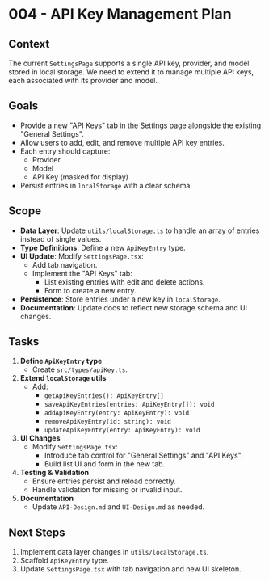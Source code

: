 # 004 - API Key Management Plan

## Context

The current `SettingsPage` supports a single API key, provider, and model stored in local storage. We need to extend it to manage multiple API keys, each associated with its provider and model.

## Goals

- Provide a new "API Keys" tab in the Settings page alongside the existing "General Settings".
- Allow users to add, edit, and remove multiple API key entries.
- Each entry should capture:
  - Provider
  - Model
  - API Key (masked for display)
- Persist entries in `localStorage` with a clear schema.

## Scope

- **Data Layer**: Update `utils/localStorage.ts` to handle an array of entries instead of single values.
- **Type Definitions**: Define a new `ApiKeyEntry` type.
- **UI Update**: Modify `SettingsPage.tsx`:
  - Add tab navigation.
  - Implement the "API Keys" tab:
    - List existing entries with edit and delete actions.
    - Form to create a new entry.
- **Persistence**: Store entries under a new key in `localStorage`.
- **Documentation**: Update docs to reflect new storage schema and UI changes.

## Tasks

1. **Define `ApiKeyEntry` type**
   - Create `src/types/apiKey.ts`.
2. **Extend `localStorage` utils**
   - Add:
     - `getApiKeyEntries(): ApiKeyEntry[]`
     - `saveApiKeyEntries(entries: ApiKeyEntry[]): void`
     - `addApiKeyEntry(entry: ApiKeyEntry): void`
     - `removeApiKeyEntry(id: string): void`
     - `updateApiKeyEntry(entry: ApiKeyEntry): void`
3. **UI Changes**
   - Modify `SettingsPage.tsx`:
     - Introduce tab control for "General Settings" and "API Keys".
     - Build list UI and form in the new tab.
4. **Testing & Validation**
   - Ensure entries persist and reload correctly.
   - Handle validation for missing or invalid input.
5. **Documentation**
   - Update `API-Design.md` and `UI-Design.md` as needed.

## Next Steps

1. Implement data layer changes in `utils/localStorage.ts`.
2. Scaffold `ApiKeyEntry` type.
3. Update `SettingsPage.tsx` with tab navigation and new UI skeleton.
